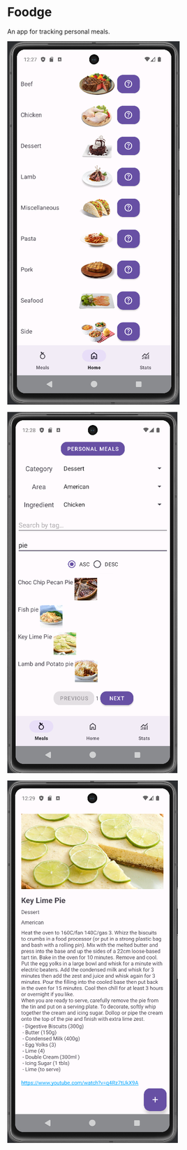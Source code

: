 # Foodge

An app for tracking personal meals.

![](FoodgeImage1.png)

![](FoodgeImage2.png)

![](FoodgeImage3.png)